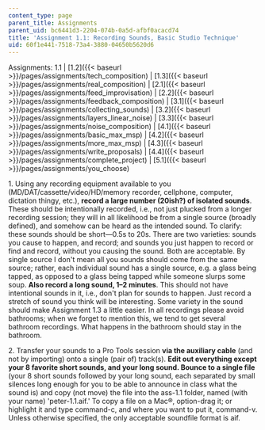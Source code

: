```yaml
---
content_type: page
parent_title: Assignments
parent_uid: bc6441d3-2204-074b-0a5d-afbf0acacd74
title: 'Assignment 1.1: Recording Sounds, Basic Studio Technique'
uid: 60f1e441-7518-73a4-3880-04650b5620d6
---
```


  

Assignments: 1.1 | [1.2]({{< baseurl >}}/pages/assignments/tech_composition) | [1.3]({{< baseurl >}}/pages/assignments/real_composition) | [2.1]({{< baseurl >}}/pages/assignments/feed_improvisation) | [2.2]({{< baseurl >}}/pages/assignments/feedback_composition) | [3.1]({{< baseurl >}}/pages/assignments/collecting_sounds) | [3.2]({{< baseurl >}}/pages/assignments/layers_linear_noise) | [3.3]({{< baseurl >}}/pages/assignments/noise_composition) | [4.1]({{< baseurl >}}/pages/assignments/basic_max_msp) | [4.2]({{< baseurl >}}/pages/assignments/more_max_msp) | [4.3]({{< baseurl >}}/pages/assignments/write_proposals) | [4.4]({{< baseurl >}}/pages/assignments/complete_project) | [5.1]({{< baseurl >}}/pages/assignments/you_choose)

  

1\. Using any recording equipment available to you (MD/DAT/cassette/video/HD/memory recorder, cellphone, computer, dictation thingy, etc.), **record a large number (20ish?) of isolated sounds**. These should be intentionally recorded, i.e., not just plucked from a longer recording session; they will in all likelihood be from a single source (broadly defined), and somehow can be heard as the intended sound. To clarify: these sounds should be short—0.5s to 20s. There are two varieties: sounds you cause to happen, and record; and sounds you just happen to record or find and record, without you causing the sound. Both are acceptable. By single source I don't mean all you sounds should come from the same source; rather, each individual sound has a single source, e.g. a glass being tapped, as opposed to a glass being tapped while someone slurps some soup. **Also record a long sound, 1–2 minutes**. This should not have intentional sounds in it, i.e., don't plan for sounds to happen. Just record a stretch of sound you think will be interesting. Some variety in the sound should make Assignment 1.3 a little easier. In all recordings please avoid bathrooms; when we forget to mention this, we tend to get several bathroom recordings. What happens in the bathroom should stay in the bathroom.

2\. Transfer your sounds to a Pro Tools session **via the auxiliary cable** (and not by importing) onto a single (pair of) track(s). **Edit out everything except your 8 favorite short sounds, and your long sound. Bounce to a single file** (your 8 short sounds followed by your long sound, each separated by small silences long enough for you to be able to announce in class what the sound is) and copy (not move) the file into the ass-1.1 folder, named (with your name) 'peter-1.1.aif.' To copy a file on a Mac®, option-drag it; or highlight it and type command-c, and where you want to put it, command-v. Unless otherwise specified, the only acceptable soundfile format is aif.